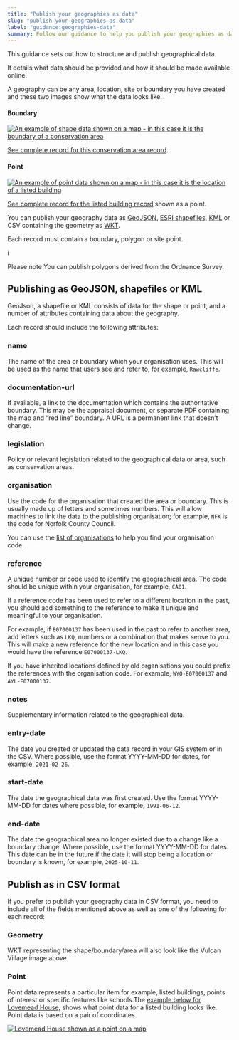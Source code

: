 ```yaml
---
title: "Publish your geographies as data"
slug: "publish-your-geographies-as-data"
label: "guidance:geographies-data"
summary: Follow our guidance to help you publish your geographies as data.
---
```


This guidance sets out how to structure and publish geographical data.

It details what data should be provided and how it should be made available online.

A geography can be any area, location, site or boundary you have created and these two images show what the data looks like.

#### Boundary

<a href="https://res.cloudinary.com/digital-land/image/upload/v1626864208/digital-land.github.io_conservation-area_stonesfield_btkguo.png" title="Site boundary"><img class="dl-image" src="https://res.cloudinary.com/digital-land/image/upload/v1626864208/digital-land.github.io_conservation-area_stonesfield_btkguo.png" alt="An example of shape data shown on a map - in this case it is the boundary of a conservation area"></a>

[See complete record for this conservation area record](https://digital-land.github.io/conservation-area/local-authority-eng/WOX/48/).

#### Point

<a href="https://res.cloudinary.com/digital-land/image/upload/v1626864208/digital-land.github.io_listed-building_old-vicarage_osox8x.png" title="Site point"><img class="dl-image" src="https://res.cloudinary.com/digital-land/image/upload/v1626864208/digital-land.github.io_listed-building_old-vicarage_osox8x.png" alt="An example of point data shown on a map - in this case it is the location of a listed building"></a>

[See complete record for the listed building record](https://digital-land.github.io/listed-building/1021474/) shown as a point.

You can publish your geography data as [GeoJSON](https://geojson.org/), [ESRI shapefiles](https://www.esri.com/content/dam/esrisites/sitecore-archive/Files/Pdfs/library/whitepapers/pdfs/shapefile.pdf), [KML](https://developers.google.com/kml) or CSV containing the geometry as [WKT](https://www.ogc.org/standards/wkt-crs).

Each record must contain a boundary, polygon or site point.

<div class="dl-info-text">
  <span class="dl-info-text__icon" aria-hidden="true">i</span>
  <p class="dl-info-text__text">
    <span class="dl-info-text__assistive">Please note</span>
    You can publish polygons derived from the Ordnance Survey.
  </p>
</div>

## Publishing as GeoJSON, shapefiles or KML

GeoJson, a shapefile or KML consists of data for the shape or point, and a number of attributes containing data about the geography.

Each record should include the following attributes:

### name

The name of the area or boundary which your organisation uses. This will be used as the name that users see and refer to, for example, `Rawcliffe`.

### documentation-url

If available, a link to the documentation which contains the authoritative boundary. This may be the appraisal document, or separate PDF containing the map and “red line” boundary. A URL is a permanent link that doesn’t change.

### legislation

Policy or relevant legislation related to the geographical data or area, such as conservation areas.

### organisation

Use the code for the organisation that created the area or boundary. This is usually made up of letters and sometimes numbers. This will allow machines to link the data  to the publishing organisation; for example, `NFK` is the code for Norfolk County Council.

You can use the [list of organisations](https://digital-land.github.io/organisation/) to help you find your organisation code.

### reference

A unique number or code used to identify the geographical area. The code should be unique within your organisation, for example, `CA01`.

If a reference code has been used to refer to a different location in the past, you should add something to the reference to make it unique and meaningful to your organisation.

For example, if `E07000137` has been used in the past to refer to another area, add letters such as `LKQ`, numbers or a combination that makes sense to you. This will make a new reference for the new location and in this case you would have the reference `E07000137-LKQ`.

If you have inherited locations defined by old organisations you could prefix the references with the organisation code. For example, `WYO-E07000137` and `AYL-E07000137`.

### notes

Supplementary information related to the geographical data.

### entry-date

The date you created or updated the data record in your GIS system or in the CSV. Where possible, use the format YYYY-MM-DD for dates, for example, `2021-02-26`.

### start-date

The date the geographical data was first created. Use the format YYYY-MM-DD for dates where possible, for example, `1991-06-12`.

### end-date

The date the geographical area no longer existed due to a change like a boundary change. Where possible, use the format YYYY-MM-DD for dates. This date can be in the future if the date it will stop being a location or boundary is known, for example, `2025-10-11`.

## Publish as in CSV format

If you prefer to publish your geography data in CSV format, you need to include all of the fields mentioned above as well as one of the following for each record:

### Geometry

WKT representing the shape/boundary/area will also look like the Vulcan Village image above. 

### Point

Point data represents a particular item for example, listed buildings, points of interest or specific features like schools.The [example below for Lovemead House,](https://digital-land.github.io/listed-building/1021639/) shows what point data for a listed building looks like. Point data is based on a pair of coordinates.

<a href="https://res.cloudinary.com/digital-land/image/upload/v1626864208/digital-land.github.io_listed-building_lovemead_lki9lh.png" title="Lovemead House"><img class="dl-image" src="https://res.cloudinary.com/digital-land/image/upload/v1626864208/digital-land.github.io_listed-building_lovemead_lki9lh.png" alt="Lovemead House shown as a point on a map"></a>